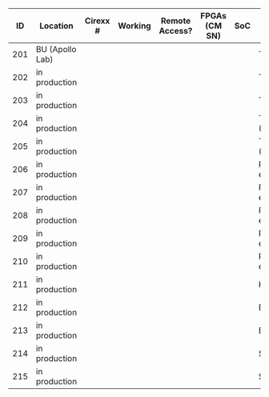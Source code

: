 |  ID | Location      | Cirexx # |Working | Remote Access? | FPGAs (CM SN) | SoC | Proposed location | notes |
| --- | ---           | --- | ---     | ---            | ---           | --- | ---               | ---   |
| 201 | BU (Apollo Lab) | |         |                |               |     | TF Project        |   |
| 202 | in production |    |     |                |               |     | TF Project        |   |
| 203 | in production |    |     |                |               |     | TF Project        |   |
| 204 | in production |    |     |                |               |     | TF Project (Northeastern)|   |
| 205 | in production |    |     |                |               |     | TF Project (Colarado)|  |
| 206 | in production |    |     |                |               |     | Replace existing  | ASAP  |
| 207 | in production |    |     |                |               |     | Replace existing  | ASAP  |
| 208 | in production |    |     |                |               |     | Replace existing  | ASAP  |
| 209 | in production |    |     |                |               |     | Replace existing  | ASAP  |
| 210 | in production |    |     |                |               |     | Replace existing  | ASAP  |
| 211 | in production |    |     |                |               |     | Kansas State      |   |
| 212 | in production |    |     |                |               |     | BU                |   |
| 213 | in production |    |     |                |               |     | BU                |   |
| 214 | in production |    |     |                |               |     | Spare / Rice      |   |
| 215 | in production |    |     |                |               |     | Spare             |   |
